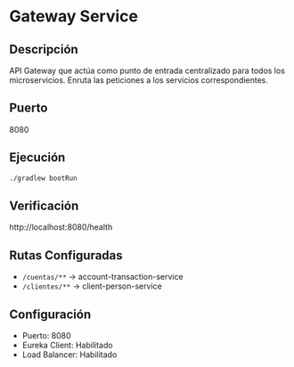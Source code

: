 # Gateway Service

## Descripción

API Gateway que actúa como punto de entrada centralizado para todos los microservicios. Enruta las peticiones a los servicios correspondientes.

## Puerto

8080

## Ejecución

```bash
./gradlew bootRun
```

## Verificación

http://localhost:8080/health

## Rutas Configuradas

- `/cuentas/**` → account-transaction-service
- `/clientes/**` → client-person-service

## Configuración

- Puerto: 8080
- Eureka Client: Habilitado
- Load Balancer: Habilitado 